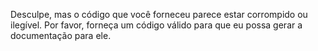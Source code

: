 Desculpe, mas o código que você forneceu parece estar corrompido ou ilegível. Por favor, forneça um código válido para que eu possa gerar a documentação para ele.